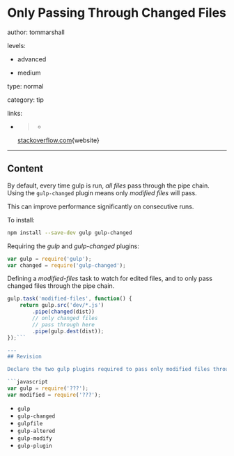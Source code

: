 # Only Passing Through Changed Files
author: tommarshall

levels:

  - advanced

  - medium

type: normal

category: tip

links:

  - >-
    [stackoverflow.com](http://stackoverflow.com/questions/23890806/how-to-run-a-task-only-on-modified-file-with-gulp-watch){website}

---
## Content

By default, every time gulp is run, *all files* pass through the pipe chain. Using the `gulp-changed` plugin means only *modified files* will pass.

This can improve performance significantly on consecutive runs.

To install:
```bash
npm install --save-dev gulp gulp-changed
```
Requiring the *gulp* and *gulp-changed* plugins:
```javaScript
var gulp = require('gulp');
var changed = require('gulp-changed');
```
Defining a *modified-files* task to watch for edited files, and to only pass changed files through the pipe chain.
```javaScript
gulp.task('modified-files', function() {
    return gulp.src('dev/*.js')
        .pipe(changed(dist))
        // only changed files 
        // pass through here
        .pipe(gulp.dest(dist));
});```

---
## Revision

Declare the two gulp plugins required to pass only modified files through a pipe chain: 

```javascript
var gulp = require('???');
var modified = require('???');
```

* `gulp`
* `gulp-changed`
* `gulpfile`
* `gulp-altered`
* `gulp-modify`
* `gulp-plugin`